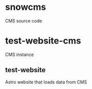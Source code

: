 # snowcms

CMS source code

# test-website-cms

CMS instance

## test-website

Astro website that loads data from CMS
